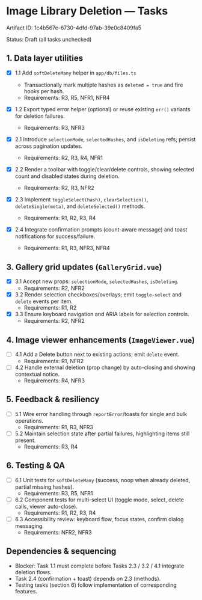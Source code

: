 # Image Library Deletion — Tasks

Artifact ID: 1c4b567e-6730-4dfd-97ab-39e0c8409fa5

Status: Draft (all tasks unchecked)

## 1. Data layer utilities

-   [x] 1.1 Add `softDeleteMany` helper in `app/db/files.ts`
    -   Transactionally mark multiple hashes as `deleted = true` and fire hooks per hash.
    -   Requirements: R3, R5, NFR1, NFR4
-   [x] 1.2 Export typed error helper (optional) or reuse existing `err()` variants for deletion failures.

    -   Requirements: R3, NFR3

-   [x] 2.1 Introduce `selectionMode`, `selectedHashes`, and `isDeleting` refs; persist across pagination updates.
    -   Requirements: R2, R3, R4, NFR1
-   [x] 2.2 Render a toolbar with toggle/clear/delete controls, showing selected count and disabled states during deletion.
    -   Requirements: R2, R3, NFR2
-   [x] 2.3 Implement `toggleSelect(hash)`, `clearSelection()`, `deleteSingle(meta)`, and `deleteSelected()` methods.
    -   Requirements: R1, R2, R3, R4
-   [x] 2.4 Integrate confirmation prompts (count-aware message) and toast notifications for success/failure.
    -   Requirements: R1, R3, NFR3, NFR4

## 3. Gallery grid updates (`GalleryGrid.vue`)

-   [x] 3.1 Accept new props: `selectionMode`, `selectedHashes`, `isDeleting`.
    -   Requirements: R2, NFR2
-   [x] 3.2 Render selection checkboxes/overlays; emit `toggle-select` and `delete` events per item.
    -   Requirements: R1, R2
-   [x] 3.3 Ensure keyboard navigation and ARIA labels for selection controls.
    -   Requirements: R2, NFR2

## 4. Image viewer enhancements (`ImageViewer.vue`)

-   [ ] 4.1 Add a Delete button next to existing actions; emit `delete` event.
    -   Requirements: R1, NFR2
-   [ ] 4.2 Handle external deletion (prop change) by auto-closing and showing contextual notice.
    -   Requirements: R4, NFR3

## 5. Feedback & resiliency

-   [ ] 5.1 Wire error handling through `reportError`/toasts for single and bulk operations.
    -   Requirements: R1, R3, NFR3
-   [ ] 5.2 Maintain selection state after partial failures, highlighting items still present.
    -   Requirements: R3, R4

## 6. Testing & QA

-   [ ] 6.1 Unit tests for `softDeleteMany` (success, noop when already deleted, partial missing hashes).
    -   Requirements: R3, R5, NFR1
-   [ ] 6.2 Component tests for multi-select UI (toggle mode, select, delete calls, viewer auto-close).
    -   Requirements: R1, R2, R3, R4
-   [ ] 6.3 Accessibility review: keyboard flow, focus states, confirm dialog messaging.
    -   Requirements: NFR2, NFR3

## Dependencies & sequencing

-   Blocker: Task 1.1 must complete before Tasks 2.3 / 3.2 / 4.1 integrate deletion flows.
-   Task 2.4 (confirmation + toast) depends on 2.3 (methods).
-   Testing tasks (section 6) follow implementation of corresponding features.
